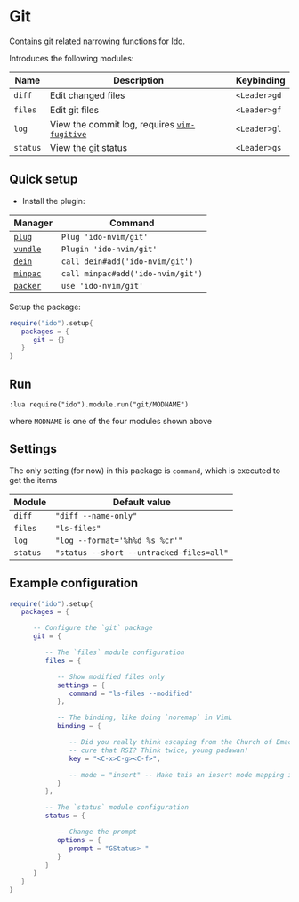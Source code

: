 # Git
Contains git related narrowing functions for Ido.

Introduces the following modules:

| Name | Description | Keybinding |
| ---- | ----------- | ---------- |
| `diff` | Edit changed files | `<Leader>gd` |
| `files` | Edit git files | `<Leader>gf` |
| `log` | View the commit log, requires [`vim-fugitive`](https://github.com/tpope/vim-fugitive) | `<Leader>gl` |
| `status` | View the git status | `<Leader>gs` |

## Quick setup
- Install the plugin:

| Manager | Command |
| ------- | ------- |
| [`plug`](https://github.com/junegunn/vim-plug) | `Plug 'ido-nvim/git'` |
| [`vundle`](https://github.com/VundleVim/Vundle.vim) | `Plugin 'ido-nvim/git'` |
| [`dein`](https://github.com/Shougo/dein.vim) | `call dein#add('ido-nvim/git')` |
| [`minpac`](https://github.com/k-takata/minpac) | `call minpac#add('ido-nvim/git')` |
| [`packer`](https://github.com/wbthomason/packer.nvim) | `use 'ido-nvim/git'` |

Setup the package:

```lua
require("ido").setup{
   packages = {
      git = {}
   }
}
```

## Run
```vim
:lua require("ido").module.run("git/MODNAME")
```

where `MODNAME` is one of the four modules shown above

## Settings
The only setting (for now) in this package is `command`, which is executed to get the items

| Module | Default value |
| ------ | ------------- |
| `diff` | `"diff --name-only"` |
| `files` | `"ls-files"` |
| `log` | `"log --format='%h%d %s %cr'"` |
| `status` | `"status --short --untracked-files=all"` |

## Example configuration
```lua
require("ido").setup{
   packages = {

      -- Configure the `git` package
      git = {

         -- The `files` module configuration
         files = {

            -- Show modified files only
            settings = {
               command = "ls-files --modified"
            },

            -- The binding, like doing `noremap` in VimL
            binding = {

               -- Did you really think escaping from the Church of Emacs would
               -- cure that RSI? Think twice, young padawan!
               key = "<C-x>C-g><C-f>",

               -- mode = "insert" -- Make this an insert mode mapping if you dare
            }
         },

         -- The `status` module configuration
         status = {

            -- Change the prompt
            options = {
               prompt = "GStatus> "
            }
         }
      }
   }
}
```
